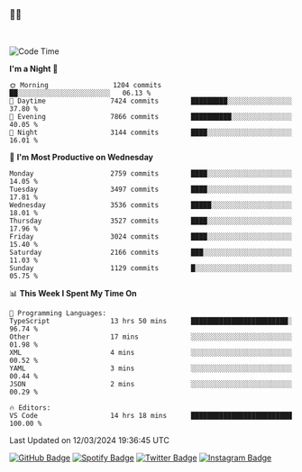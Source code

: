 ### 🤙🍺

<!-- <a href="https://github-readme-stats.vercel.app/api?username=hzak2xx&count_private=true&show_icons=true&theme=dracula">
  <img align="center" src="https://github-readme-stats.vercel.app/api?username=hzak2xx&count_private=true&show_icons=true&theme=dracula" />
</a>
</br> -->
</br>

<!--START_SECTION:waka-->
![Code Time](http://img.shields.io/badge/Code%20Time-3%2C142%20hrs%2021%20mins-blue)

**I'm a Night 🦉** 

```text
🌞 Morning                1204 commits        ██░░░░░░░░░░░░░░░░░░░░░░░   06.13 % 
🌆 Daytime                7424 commits        █████████░░░░░░░░░░░░░░░░   37.80 % 
🌃 Evening                7866 commits        ██████████░░░░░░░░░░░░░░░   40.05 % 
🌙 Night                  3144 commits        ████░░░░░░░░░░░░░░░░░░░░░   16.01 % 
```
📅 **I'm Most Productive on Wednesday** 

```text
Monday                   2759 commits        ████░░░░░░░░░░░░░░░░░░░░░   14.05 % 
Tuesday                  3497 commits        ████░░░░░░░░░░░░░░░░░░░░░   17.81 % 
Wednesday                3536 commits        █████░░░░░░░░░░░░░░░░░░░░   18.01 % 
Thursday                 3527 commits        ████░░░░░░░░░░░░░░░░░░░░░   17.96 % 
Friday                   3024 commits        ████░░░░░░░░░░░░░░░░░░░░░   15.40 % 
Saturday                 2166 commits        ███░░░░░░░░░░░░░░░░░░░░░░   11.03 % 
Sunday                   1129 commits        █░░░░░░░░░░░░░░░░░░░░░░░░   05.75 % 
```


📊 **This Week I Spent My Time On** 

```text
💬 Programming Languages: 
TypeScript               13 hrs 50 mins      ████████████████████████░   96.74 % 
Other                    17 mins             ░░░░░░░░░░░░░░░░░░░░░░░░░   01.98 % 
XML                      4 mins              ░░░░░░░░░░░░░░░░░░░░░░░░░   00.52 % 
YAML                     3 mins              ░░░░░░░░░░░░░░░░░░░░░░░░░   00.44 % 
JSON                     2 mins              ░░░░░░░░░░░░░░░░░░░░░░░░░   00.29 % 

🔥 Editors: 
VS Code                  14 hrs 18 mins      █████████████████████████   100.00 % 
```


 Last Updated on 12/03/2024 19:36:45 UTC
<!--END_SECTION:waka-->

[![GitHub Badge](https://img.shields.io/badge/GitHub-100000?style=for-the-badge&logo=github&logoColor=white)](https://github.com/hzak2xx)
[![Spotify Badge](https://img.shields.io/badge/Spotify-1ED760?&style=for-the-badge&logo=spotify&logoColor=white)](https://open.spotify.com/user/uf90s6sbbh75a1mt44clkhkvf)
[![Twitter Badge](https://img.shields.io/badge/Twitter-1DA1F2?style=for-the-badge&logo=twitter&logoColor=white)](https://twitter.com/hzak2xx)
[![Instagram Badge](https://img.shields.io/badge/Instagram-E4405F?style=for-the-badge&logo=instagram&logoColor=white)](https://www.instagram.com/hzak2xx/)
